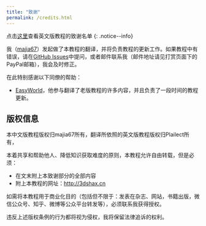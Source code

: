 ```yaml
---
title: "致谢"
permalink: /credits.html
---
```


点击[这里](https://3ds.guide/credits)查看英文版教程的致谢名单
{: .notice--info}

我（[majia67](https://github.com/majia67)）发起做了本教程的翻译，并将负责教程的更新工作。如果教程中有错误，请在[GitHub Issues](https://github.com/majia67/3DS-ARM9LoaderHax-Guide/issues)中提问，或者邮件联系我（邮件地址请见打赏页面下的PayPal邮箱），我会及时修正。

在此特别感谢以下同僚的帮助：
  +    [EasyWorld](https://github.com/easyworld)，他参与翻译了老版教程的许多内容，并且负责了一段时间的教程更新。

## 版权信息

本中文版教程版权归majia67所有，翻译所依照的英文版教程版权归Plailect所有，

本着共享和帮助他人、降低知识获取难度的原则，本教程允许自由转载，但是必须：
  +    在文末附上本致谢部分的全部内容
  +    附上本教程的网址：http://3dshax.cn

如需将本教程用于商业化目的（包括但不限于：发表在杂志、网站，书籍出版，微信公众号、知乎、微博等公众平台转发等），必须联系我获得授权。

违反上述版权条例的行为都将视为侵权，我将保留法律追诉的权利。
